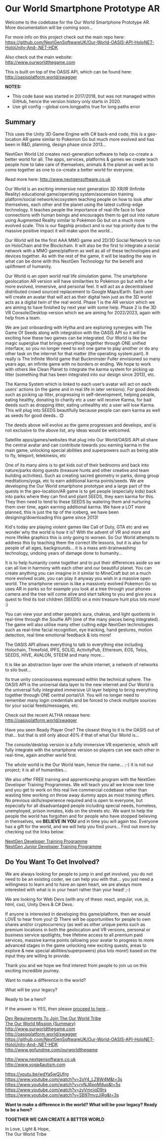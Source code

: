# Our World Smartphone Prototype AR

Welcome to the codebase for the Our World Smartphone Prototype AR. More documentation will be coming soon...

For more info on this project check out the main repo here:<br>
https://github.com/NextGenSoftwareUK/Our-World-OASIS-API-HoloNET-HoloUnity-And-.NET-HDK

Also check out the main website:<br>
http://www.ourworldthegame.com

This is built on top of the OASIS API, which can be found here:<br>
http://oasisplatform.world/swagger


**NOTES:** <br>

<ul>
  <li>This code base was started in 2017/2018, but was not managed within GitHub, hence the version history only starts in 2020.</li>
  <li>Use git config --global core.longpaths true for long paths error</li>
 </ul>
            

## Summary

This uses the Unity 3D Game Engine with C# back-end code, this is a geo-location AR game similar to Pokemon Go but much more evolved and has been in R&D, planning, design phase since 2013...

NextGen World Ltd creates next-generation software to help co-create a better world for all. The apps, services, platforms & games we create teach people how to take care of themselves, animals & the planet as well as to come together as one to co-create a better world for everyone.

Read more here:
http://www.nextgensoftware.co.uk 

Our World is an exciting immersive next generation 3D XR/IR (Infinite Reality) educational game/operating system/ascension training platform/social network/ecosystem teaching people on how to look after themselves, each other and the planet using the latest cutting-edge technology. It teaches people the importance of real-life face to face connections with human beings and encourages them to get out into nature using Augmented Reality similar to Pokémon Go but on a much more evolved scale. This is our flagship product and is our top priority due to the massive positive impact it will make upon the world...

Our World will be the first AAA MMO game and 2D/3D Social Network to run on HoloChain and the Blockchain. It will also be the first to integrate a social network with a MMO game/platform as well as all of these technologies and devices together. As with the rest of the game, it will be leading the way in what can be done with this NextGen Technology for the benefit and upliftment of humanity.

Our World is an open world real life simulation game. The smartphone geolocation AR version will have similarities to Pokémon go but with a far more evolved, immersive, and personal feel. It will act as a decentralised distributed crowd sourced replacement to Google Maps/Earth. Each user will create an avatar that will act as their digital twin just as the 3D world acts as a digital twin of the real world. Phase 1 is the AR version which we are aiming to have finished by next year with some help. Phase 2 is the 3D VR Console/Desktop version which we are aiming for 2022/2023, again with help from a team. 

We are just onboarding with Hytha and are exploring synergies with The Game Of Seeds along with integration with the OASIS API so it will be exciting how these two games can be integrated. Our World is like the magic superglue that brings everything together through ONE unified interface, so you no longer need to exit one game to play another or do any other task on the internet for that matter (the operating system part). It really is The Infinite World game that Buckminster Fuller envisioned so many years ago, an infinite game with no borders or ending. We hope to work with others like Clean Planet to integrate the karma system for picking up litter (something that has been integrated into our design since 2013), etc.

The Karma System which is linked to each user’s avatar will act on each users’ actions (in the game and in real life in later versions). For good deeds such as picking up litter, progressing in self-development, helping people, eating healthy, donating to charity etc a user will receive Karma, for bad deeds such as dropping litter, eating unhealthy etc a user will lose Karma. This will plug into SEEDS beautifully because people can earn karma as well as seeds for good deeds.. 😊

The deeds above will evolve as the game progresses and develops, and is not exclusive to the above list, any ideas would be welcomed.

Satellite apps/games/websites that plug into Our World/OASIS API all share the central avatar and can contribute towards you earning karma in the main game, unlocking special abilities and superpowers such as being able to fly, teleport, telekinesis, etc

One of its many aims is to get kids out of their bedrooms and back into nature/parks doing quests (treasure hunts and other creative and team building activities). Such as creating sacred geometry in parks, doing group meditations/yoga, etc to earn additional karma points/seeds. We are developing the Our World smartphone prototype and a large part of the quests in the geo-location/AR game is to get people (especially kids) back into parks where they can find and plant SEEDS, they earn karma for this. They then need to tend to these SEEDS by watering them and nurturing them over time, again earning additional karma. We have a LOT more planned, this is just the tip of the iceberg, we have been designing/downloading this game since 2013!

Kid's today are playing violent games like Call of Duty, GTA etc and we wonder why the world is how it is? With the advent of VR and more and more lifelike graphics this is only going to worsen. So Our World attempts to address this by teaching them the correct life lessons, but it is also for people of all ages, backgrounds... it is a mass anti-brainwashing technology, undoing years of damage done to humanity...

It is to help humanity come together and to put their differences aside so we can all live in harmony with each other and our beautiful planet. You can create anything you can imagine in it similar to MineCraft but on a much more evolved scale, you can play it anyway you wish in a massive open world. The smartphone version is like a massively evolved Pokemon Go so uses AR in parks so for example you look at a tree through your phones camera and the tree will come alive and start talking to you and give you a quest to find its lost children (SEEDS) on a mini treasure hunt plus lots more! :)

You can view your and other people’s aura, chakras, and light quotients in real-time through the Soulfie API (one of the many pieces being integrated). The game will also utilise many other cutting edge NextGen technologies such as real-time facial recognition, eye tracking, hand gestures, motion detection, real time emotional feedback & lots more!

The OASIS API allows everything to talk to everything else including Holochain, Threefold, IPFS, SOLID, ActivityPub, Ethereum, EOS, Telos, SEEDS, HIVE, AVALON, STEEM and many more... 

It is like an abstraction layer over the whole internet, a network of networks to silo bust...

Its true unity consciousness expressed within the technical sphere. The OASIS API is the universal data layer to the new internet and Our World is the universal fully integrated immersive UI layer helping to bring everything together through ONE central portal/UI. You will no longer need to remember many login credentials and be forced to check multiple sources for your social feeds/messages, etc.

Check out the recent ALTHA release here:
http://oasisplatform.world/swagger

Have you seen Ready Player One? The closest thing to it is the OASIS out of that... but that is still only about 40% if that of what Our World is... 

The console/desktop version is a fully immersive VR experience, which will fully integrate with the smartphone version so players can see each other in real-time, again another world first.

The whole world is the Our World team, hence the name... ;-) It is not our project; it is all of humanities...

We also offer FREE training and apprenticeship program with the NextGen Developer Training Programmes.  We will teach you all we know over time and you get to work on this real live commercial codebase rather than wasting time working on throw away dummy apps as most training offers. No previous skills/experience required and is open to everyone, but especially for all disadvantaged people including special needs, homeless, unemployed, prison inmates, kids on the streets etc. We want to help the people the world has forgotten and for people who have stopped believing in themselves, we **BELIEVE IN YOU** and in time you will again too. Everyone has a gift for the world, and we will help you find yours… Find out more by checking out the links below:

<a href="https://c8119036-8b0a-4498-ab07-331841f19b4b.filesusr.com/ugd/4280d8_ad8787bd42b1471bae73003bfbf111f7.pdf">NextGen Developer Training Programme</a><br>
<a href="https://c8119036-8b0a-4498-ab07-331841f19b4b.filesusr.com/ugd/4280d8_999d98ba615e4fa6ab4383a415ee24c5.pdf">NextGen Junior Developer Training Programme</a>

<a name="get-involved"></a>
## Do You Want To Get Involved?

We are always looking for people to jump in and get involved, you do not need to be an existing coder, we can help you with that... you just need a willingness to learn and to have an open heart, we are always more interested with what is in your heart rather than your head! ;-)

We are looking for Web Devs (with any of these: react, angular, vue, js, html, css), Unity Devs & C# Devs.

If anyone is interested in developing this game/platform, then we would LOVE to hear from you! 😊 There will be opportunities for people to own shares and/or cryptocurrency (as well as other unique perks such as premium locations in both the geolocation and VR versions, personal or business service spotlights, free lifetime access to all premium paid services, massive karma points (allowing your avatar to progress to more advanced stages in the game unlocking new exciting quests, areas to explore & new special abilities/superpowers) plus lots more!) based on the input they are willing to provide.  

Thank you and we hope we find interest from people to join us on this exciting incredible journey.

Want to make a difference in the world?

What will be your legacy?

Ready to be a hero?

If the answer is YES, then please [proceed to here](https://github.com/NextGenSoftwareUK/Our-World-OASIS-API-HoloNET-HoloUnity-And-.NET-HDK/wiki/So-You-Want-To-Get-Involved%3F-Ready-To-Be-A-Hero%3F)...

<a href="https://drive.google.com/file/d/1b_G08UTALUg4H3jPlBdElZAFvyRcVKj1/view">Dev Requirements To Join The Our World Tribe</a><br>
<a href="https://drive.google.com/file/d/12pCk20iLw_uA1yIfojcP6WwvyOT4WRiO/view?usp=sharing">The Our World Mission (Summary)</a><br>
http://www.ourworldthegame.com<br>
http://oasisplatform.world/swagger<br>
https://github.com/NextGenSoftwareUK/Our-World-OASIS-API-HoloNET-HoloUnity-And-.NET-HDK<br>
http://www.gofundme.com/ourworldthegame<br>

http://www.nextgensoftware.co.uk<br>
http://www.yoga4autism.com<br>

https://youtu.be/wdYa5wQUfrg<br>
https://www.youtube.com/watch?v=2oY4_LZBW4M&t=3s<br>
https://www.youtube.com/watch?v=rvNJ6poMduo&t=5s<br>
https://www.youtube.com/watch?v=zyVmciqD9rs<br>
https://www.youtube.com/watch?v=SB97mvzJiRg&t=3s<br>

**Want to make a difference in the world? What will be your legacy? Ready to be a hero?**

**TOGETHER WE CAN CREATE A BETTER WORLD**

In Love, Light & Hope,<br>
The Our World Tribe
